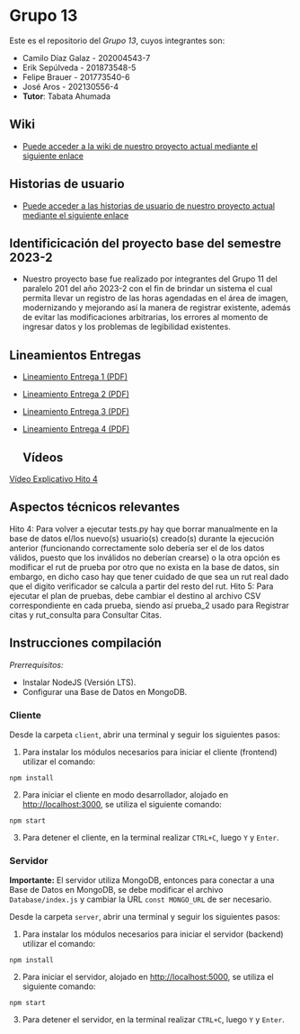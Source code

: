 # Grupo 13

Este es el repositorio del *Grupo 13*, cuyos integrantes son:

* Camilo Díaz Galaz - 202004543-7
* Erik Sepúlveda - 201873548-5
* Felipe Brauer - 201773540-6
* José Aros - 202130556-4
* **Tutor**: Tabata Ahumada

## Wiki

- [Puede acceder a la wiki de nuestro proyecto actual mediante el siguiente enlace](https://github.com/Cam1loadg/INF225P201G13/wiki)

## Historias de usuario

- [Puede acceder a las historias de usuario de nuestro proyecto actual mediante el siguiente enlace](https://github.com/Cam1loadg/INF225P201G13/issues)

## Identificicación del proyecto base del semestre 2023-2

- Nuestro proyecto base fue realizado por integrantes del Grupo 11 del paralelo 201 del año 2023-2 con el fin de brindar un sistema el cual permita llevar un registro de las horas agendadas en el área de imagen,
modernizando y mejorando así la manera de registrar existente, además de evitar las modificaciones arbitrarias, los errores al momento de ingresar datos y los problemas de legibilidad existentes.


## Lineamientos Entregas

- [Lineamiento Entrega 1 (PDF)](https://aula.usm.cl/pluginfile.php/5819266/mod_resource/content/1/Hito%201%20vf.pdf)
- [Lineamiento Entrega 2 (PDF)](https://aula.usm.cl/pluginfile.php/5834724/mod_resource/content/1/Hito%202%20vf.pdf)
- [Lineamiento Entrega 3 (PDF)](https://aula.usm.cl/pluginfile.php/5859038/mod_resource/content/1/Hito%203%20vf.pdf)
- [Lineamiento Entrega 4 (PDF)](https://aula.usm.cl/pluginfile.php/5880739/mod_resource/content/1/Hito%204%20vf.pdf)

  ## Vídeos
  
[Vídeo Explicativo Hito 4](https://www.youtube.com/watch?v=WInZvphc8ZQ)


## Aspectos técnicos relevantes

Hito 4: Para volver a ejecutar tests.py hay que borrar manualmente en la base de datos el/los nuevo(s) usuario(s) creado(s) durante la ejecución anterior (funcionando correctamente solo debería ser el de los datos válidos, puesto que los inválidos no deberían crearse) o la otra opción es modificar el rut de prueba por otro que no exista en la base de datos, sin embargo, en dicho caso hay que tener cuidado de que sea un rut real dado que el digito verificador se calcula a partir del resto del rut.
Hito 5: Para ejecutar el plan de pruebas, debe cambiar el destino al archivo CSV correspondiente en cada prueba, siendo así prueba_2 usado para Registrar citas y rut_consulta para Consultar Citas.

## Instrucciones compilación

_Prerrequisitos:_ 
* Instalar NodeJS (Versión LTS).
* Configurar una Base de Datos en MongoDB.

### Cliente

Desde la carpeta `client`, abrir una terminal y seguir los siguientes pasos:

1. Para instalar los módulos necesarios para iniciar el cliente (frontend) utilizar el comando:

```
npm install
```

2. Para iniciar el cliente en modo desarrollador, alojado en [http://localhost:3000](http://localhost:3000), se utiliza el siguiente comando:

```
npm start
```

3. Para detener el cliente, en la terminal realizar `CTRL+C`, luego `Y` y `Enter`.

### Servidor

**Importante:** El servidor utiliza MongoDB, entonces para conectar a una Base de Datos en MongoDB, se debe modificar el archivo `Database/index.js` y cambiar la URL `const MONGO_URL` de ser necesario.

Desde la carpeta `server`, abrir una terminal y seguir los siguientes pasos:

1. Para instalar los módulos necesarios para iniciar el servidor (backend) utilizar el comando:

```
npm install
```

2. Para iniciar el servidor, alojado en [http://localhost:5000](http://localhost:5000), se utiliza el siguiente comando:

```
npm start
```

3. Para detener el servidor, en la terminal realizar `CTRL+C`, luego `Y` y `Enter`.
